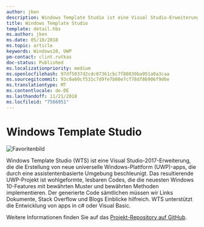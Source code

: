 ```yaml
---
author: jken
description: Windows Template Studio ist eine Visual Studio-Erweiterung für das schnelle Erstellen von UWP-apps.
title: Windows Template Studio
template: detail.hbs
ms.author: jken
ms.date: 05/10/2018
ms.topic: article
keywords: Windows10, UWP
pm-contact: clint.rutkas
doc-status: Published
ms.localizationpriority: medium
ms.openlocfilehash: 97df5037d2cdc07361cbc7f80830ba951a0a3caa
ms.sourcegitcommit: 93c0a60cf531c7d9fe7b00e7cf78df86906f9d6e
ms.translationtype: MT
ms.contentlocale: de-DE
ms.lasthandoff: 11/21/2018
ms.locfileid: "7566951"
---
```

# <a name="windows-template-studio"></a>Windows Template Studio

![Favoritenbild](images/wts1.png)

Windows Template Studio (WTS) ist eine Visual Studio-2017-Erweiterung, die die Erstellung von neue universelle Windows-Plattform (UWP)-apps, die durch eine assistentenbasierte Umgebung beschleunigt. Das resultierende UWP-Projekt ist wohlgeformte, lesbaren Codes, die die neuesten Windows 10-Features mit bewährten Muster und bewährten Methoden implementieren. Der generierte Code sämtlichen müssen wir Links Dokumente, Stack Overflow und Blogs Einblicke hilfreich. WTS unterstützt die Entwicklung von apps in c# oder Visual Basic.

Weitere Informationen finden Sie auf das [Projekt-Repository auf GitHub](https://github.com/microsoft/windowsTemplateStudio).

